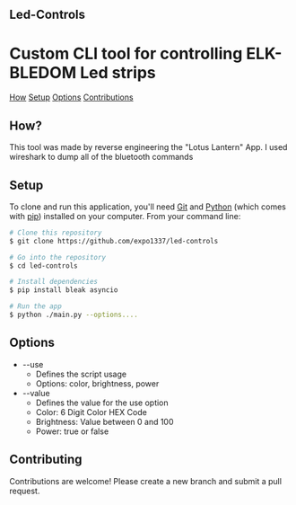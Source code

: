 ## Led-Controls


# Custom CLI tool for controlling ELK-BLEDOM Led strips

[How](#how)
[Setup](#setup)
[Options](#options)
[Contributions](#contributing)

## How?

This tool was made by reverse engineering the "Lotus Lantern" App.
I used wireshark to dump all of the bluetooth commands 

## Setup

To clone and run this application, you'll need [Git](https://git-scm.com) and [Python](https://www.python.org/) (which comes with [pip](https://pypi.org/project/pip/)) installed on your computer. From your command line:

```bash
# Clone this repository
$ git clone https://github.com/expo1337/led-controls

# Go into the repository
$ cd led-controls

# Install dependencies
$ pip install bleak asyncio

# Run the app
$ python ./main.py --options....
```

## Options

* --use
  - Defines the script usage
  - Options: color, brightness, power
* --value
  - Defines the value for the use option 
  - Color: 6 Digit Color HEX Code
  - Brightness: Value between 0 and 100
  - Power: true or false


## Contributing

Contributions are welcome! Please create a new branch and submit a pull request.